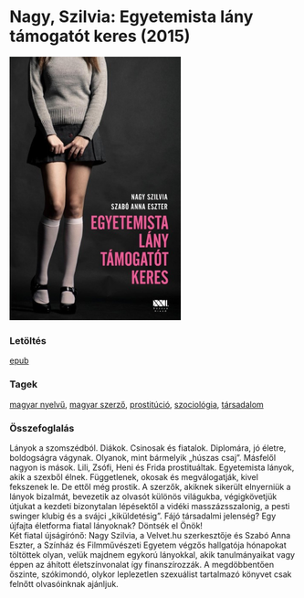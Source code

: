 # <a name="id_389">Nagy, Szilvia: Egyetemista lány támogatót keres (2015)</a>
<img src="https://github.com/BercziSandor/calibre_lib/raw/main/libs/main/Nagy%2C%20Szilvia/Egyetemista%20lany%20tamogatot%20keres%20%28389%29/cover.jpg" alt="cover" width="300"/>

### Letöltés
[epub](https://github.com/BercziSandor/calibre_lib/raw/main/libs/main/Nagy%2C%20Szilvia/Egyetemista%20lany%20tamogatot%20keres%20%28389%29/Egyetemista%20lany%20tamogatot%20kere%20-%20Nagy%2C%20Szilvia.epub)

### Tagek
[magyar nyelvű](https://github.com/berczisandor/calibre_lib/libs/main/_tags/magyar%20nyelv%c5%b1.md), [magyar szerző](https://github.com/berczisandor/calibre_lib/libs/main/_tags/magyar%20szerz%c5%91.md), [prostitúció](https://github.com/berczisandor/calibre_lib/libs/main/_tags/prostit%c3%baci%c3%b3.md), [szociológia](https://github.com/berczisandor/calibre_lib/libs/main/_tags/szociol%c3%b3gia.md), [társadalom](https://github.com/berczisandor/calibre_lib/libs/main/_tags/t%c3%a1rsadalom.md)

### Összefoglalás
<div>
<p>Lányok ​a szomszédból. Diákok. Csinosak és fiatalok. Diplomára, jó életre, boldogságra vágynak. Olyanok, mint bármelyik „húszas csaj”. Másfelől nagyon is mások. Lili, Zsófi, Heni és Frida prostituáltak. Egyetemista lányok, akik a szexből élnek. Függetlenek, okosak és megválogatják, kivel fekszenek le. De ettől még prostik. A szerzők, akiknek sikerült elnyerniük a lányok bizalmát, bevezetik az olvasót különös világukba, végigkövetjük útjukat a kezdeti bizonytalan lépésektől a vidéki masszázsszalonig, a pesti swinger klubig és a svájci „kiküldetésig”. Fájó társadalmi jelenség? Egy újfajta életforma fiatal lányoknak? Döntsék el Önök!<br>Két fiatal újságírónő: Nagy Szilvia, a Velvet.hu szerkesztője és Szabó Anna Eszter, a Színház és Filmművészeti Egyetem végzős hallgatója hónapokat töltöttek olyan, velük majdnem egykorú lányokkal, akik tanulmányaikat vagy éppen az áhított életszínvonalat így finanszírozzák. A megdöbbentően őszinte, szókimondó, olykor leplezetlen szexuálist tartalmazó könyvet csak felnőtt olvasóinknak ajánljuk.</p></div>


